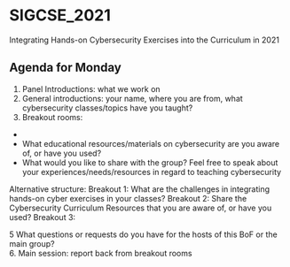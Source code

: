 # SIGCSE_2021
Integrating Hands-on Cybersecurity Exercises into the Curriculum in 2021

## Agenda for Monday 
1. Panel Introductions: what we work on
2. General introductions: your name, where you are from, what cybersecurity classes/topics have you taught?
3. Breakout rooms: 
  * 
  * What educational resources/materials on cybersecurity are you aware of, or have you used?
  * What would you like to share with the group? Feel free to speak about your experiences/needs/resources in regard to teaching cybersecurity

Alternative structure: 
Breakout 1: What are the challenges in integrating hands-on cyber exercises in your classes?
Breakout 2: Share the Cybersecurity Curriculum Resources that you are aware of, or have you used?
Breakout 3: 
  
5  What questions or requests do you have for the hosts of this BoF or the main group?  
6. Main session: report back from breakout rooms



